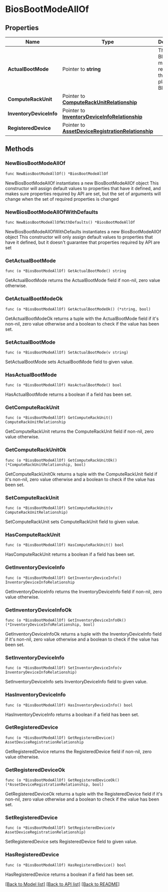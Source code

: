 # BiosBootModeAllOf

## Properties

Name | Type | Description | Notes
------------ | ------------- | ------------- | -------------
**ActualBootMode** | Pointer to **string** | The actual BIOS boot mode as reported by the platform BIOS. | [optional] 
**ComputeRackUnit** | Pointer to [**ComputeRackUnitRelationship**](compute.RackUnit.Relationship.md) |  | [optional] 
**InventoryDeviceInfo** | Pointer to [**InventoryDeviceInfoRelationship**](inventory.DeviceInfo.Relationship.md) |  | [optional] 
**RegisteredDevice** | Pointer to [**AssetDeviceRegistrationRelationship**](asset.DeviceRegistration.Relationship.md) |  | [optional] 

## Methods

### NewBiosBootModeAllOf

`func NewBiosBootModeAllOf() *BiosBootModeAllOf`

NewBiosBootModeAllOf instantiates a new BiosBootModeAllOf object
This constructor will assign default values to properties that have it defined,
and makes sure properties required by API are set, but the set of arguments
will change when the set of required properties is changed

### NewBiosBootModeAllOfWithDefaults

`func NewBiosBootModeAllOfWithDefaults() *BiosBootModeAllOf`

NewBiosBootModeAllOfWithDefaults instantiates a new BiosBootModeAllOf object
This constructor will only assign default values to properties that have it defined,
but it doesn't guarantee that properties required by API are set

### GetActualBootMode

`func (o *BiosBootModeAllOf) GetActualBootMode() string`

GetActualBootMode returns the ActualBootMode field if non-nil, zero value otherwise.

### GetActualBootModeOk

`func (o *BiosBootModeAllOf) GetActualBootModeOk() (*string, bool)`

GetActualBootModeOk returns a tuple with the ActualBootMode field if it's non-nil, zero value otherwise
and a boolean to check if the value has been set.

### SetActualBootMode

`func (o *BiosBootModeAllOf) SetActualBootMode(v string)`

SetActualBootMode sets ActualBootMode field to given value.

### HasActualBootMode

`func (o *BiosBootModeAllOf) HasActualBootMode() bool`

HasActualBootMode returns a boolean if a field has been set.

### GetComputeRackUnit

`func (o *BiosBootModeAllOf) GetComputeRackUnit() ComputeRackUnitRelationship`

GetComputeRackUnit returns the ComputeRackUnit field if non-nil, zero value otherwise.

### GetComputeRackUnitOk

`func (o *BiosBootModeAllOf) GetComputeRackUnitOk() (*ComputeRackUnitRelationship, bool)`

GetComputeRackUnitOk returns a tuple with the ComputeRackUnit field if it's non-nil, zero value otherwise
and a boolean to check if the value has been set.

### SetComputeRackUnit

`func (o *BiosBootModeAllOf) SetComputeRackUnit(v ComputeRackUnitRelationship)`

SetComputeRackUnit sets ComputeRackUnit field to given value.

### HasComputeRackUnit

`func (o *BiosBootModeAllOf) HasComputeRackUnit() bool`

HasComputeRackUnit returns a boolean if a field has been set.

### GetInventoryDeviceInfo

`func (o *BiosBootModeAllOf) GetInventoryDeviceInfo() InventoryDeviceInfoRelationship`

GetInventoryDeviceInfo returns the InventoryDeviceInfo field if non-nil, zero value otherwise.

### GetInventoryDeviceInfoOk

`func (o *BiosBootModeAllOf) GetInventoryDeviceInfoOk() (*InventoryDeviceInfoRelationship, bool)`

GetInventoryDeviceInfoOk returns a tuple with the InventoryDeviceInfo field if it's non-nil, zero value otherwise
and a boolean to check if the value has been set.

### SetInventoryDeviceInfo

`func (o *BiosBootModeAllOf) SetInventoryDeviceInfo(v InventoryDeviceInfoRelationship)`

SetInventoryDeviceInfo sets InventoryDeviceInfo field to given value.

### HasInventoryDeviceInfo

`func (o *BiosBootModeAllOf) HasInventoryDeviceInfo() bool`

HasInventoryDeviceInfo returns a boolean if a field has been set.

### GetRegisteredDevice

`func (o *BiosBootModeAllOf) GetRegisteredDevice() AssetDeviceRegistrationRelationship`

GetRegisteredDevice returns the RegisteredDevice field if non-nil, zero value otherwise.

### GetRegisteredDeviceOk

`func (o *BiosBootModeAllOf) GetRegisteredDeviceOk() (*AssetDeviceRegistrationRelationship, bool)`

GetRegisteredDeviceOk returns a tuple with the RegisteredDevice field if it's non-nil, zero value otherwise
and a boolean to check if the value has been set.

### SetRegisteredDevice

`func (o *BiosBootModeAllOf) SetRegisteredDevice(v AssetDeviceRegistrationRelationship)`

SetRegisteredDevice sets RegisteredDevice field to given value.

### HasRegisteredDevice

`func (o *BiosBootModeAllOf) HasRegisteredDevice() bool`

HasRegisteredDevice returns a boolean if a field has been set.


[[Back to Model list]](../README.md#documentation-for-models) [[Back to API list]](../README.md#documentation-for-api-endpoints) [[Back to README]](../README.md)



